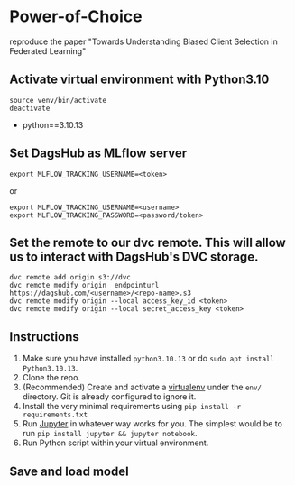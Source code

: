 # Power-of-Choice

reproduce the paper "Towards Understanding Biased Client Selection in Federated Learning"

## Activate virtual environment with Python3.10

```
source venv/bin/activate 
deactivate
```

- python==3.10.13

## Set DagsHub as MLflow server

```
export MLFLOW_TRACKING_USERNAME=<token>
```

or 

```
export MLFLOW_TRACKING_USERNAME=<username>
export MLFLOW_TRACKING_PASSWORD=<password/token>
```

## Set the remote to our dvc remote. This will allow us to interact with DagsHub's DVC storage.

```
dvc remote add origin s3://dvc
dvc remote modify origin  endpointurl https://dagshub.com/<username>/<repo-name>.s3
dvc remote modify origin --local access_key_id <token>
dvc remote modify origin --local secret_access_key <token>
```

## Instructions

1. Make sure you have installed `python3.10.13` or do `sudo apt install Python3.10.13`.
1. Clone the repo.
2. (Recommended) Create and activate a [virtualenv](https://virtualenv.pypa.io/) under the `env/` directory. Git is already configured to ignore it.
3. Install the very minimal requirements using `pip install -r requirements.txt`
4. Run [Jupyter](https://jupyter.org/) in whatever way works for you. The simplest would be to run `pip install jupyter && jupyter notebook`.
5. Run Python script within your virtual environment.
<!-- 5. All relevant code and instructions are in [`Example.ipynb`](/Example.ipynb). -->

## Save and load model


